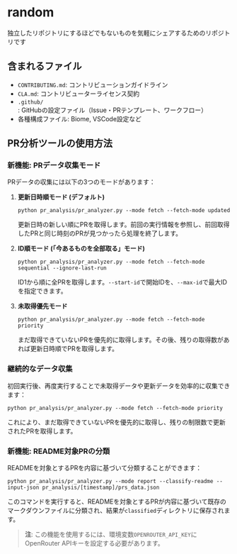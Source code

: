 # random

独立したリポジトリにするほどでもないものを気軽にシェアするためのリポジトリです

## 含まれるファイル

- `CONTRIBUTING.md`: コントリビューションガイドライン
- `CLA.md`: コントリビューターライセンス契約
- `.github/`: GitHubの設定ファイル（Issue・PRテンプレート、ワークフロー）
- 各種構成ファイル: Biome, VSCode設定など

## PR分析ツールの使用方法

### 新機能: PRデータ収集モード

PRデータの収集には以下の3つのモードがあります：

1. **更新日時順モード (デフォルト)**
   ```
   python pr_analysis/pr_analyzer.py --mode fetch --fetch-mode updated
   ```
   更新日時の新しい順にPRを取得します。前回の実行情報を参照し、前回取得したPRと同じ時刻のPRが見つかったら処理を終了します。

2. **ID順モード (「今あるものを全部取る」モード)**
   ```
   python pr_analysis/pr_analyzer.py --mode fetch --fetch-mode sequential --ignore-last-run
   ```
   ID1から順に全PRを取得します。`--start-id`で開始IDを、`--max-id`で最大IDを指定できます。

3. **未取得優先モード**
   ```
   python pr_analysis/pr_analyzer.py --mode fetch --fetch-mode priority
   ```
   まだ取得できていないPRを優先的に取得します。その後、残りの取得数があれば更新日時順でPRを取得します。

### 継続的なデータ収集

初回実行後、再度実行することで未取得データや更新データを効率的に収集できます：

```
python pr_analysis/pr_analyzer.py --mode fetch --fetch-mode priority
```

これにより、まだ取得できていないPRを優先的に取得し、残りの制限数で更新されたPRを取得します。

### 新機能: README対象PRの分類

READMEを対象とするPRを内容に基づいて分類することができます：

```
python pr_analysis/pr_analyzer.py --mode report --classify-readme --input-json pr_analysis/[timestamp]/prs_data.json
```

このコマンドを実行すると、READMEを対象とするPRが内容に基づいて既存のマークダウンファイルに分類され、結果が`classified`ディレクトリに保存されます。

> **注**: この機能を使用するには、環境変数`OPENROUTER_API_KEY`にOpenRouter APIキーを設定する必要があります。
